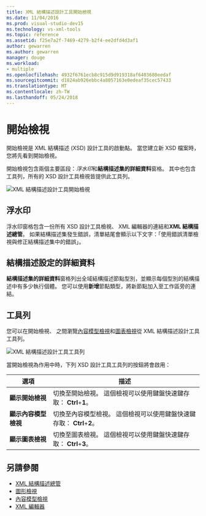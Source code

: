 ```yaml
---
title: XML 結構描述設計工具開始檢視
ms.date: 11/04/2016
ms.prod: visual-studio-dev15
ms.technology: vs-xml-tools
ms.topic: reference
ms.assetid: f25e7a2f-7469-4279-b2f4-ee2dfd4d3af1
author: gewarren
ms.author: gewarren
manager: douge
ms.workload:
- multiple
ms.openlocfilehash: 4932f6761ecb8c915d9d919318af6403680eedaf
ms.sourcegitcommit: d1824ab926ebbc4a8057163e0edeaf35cec57433
ms.translationtype: MT
ms.contentlocale: zh-TW
ms.lasthandoff: 05/24/2018
---
```

# <a name="start-view"></a>開始檢視

開始檢視是 XML 結構描述 (XSD) 設計工具的啟動點。 當您建立新 XSD 檔案時，您將先看到開始檢視。

開始檢視包含兩個主要區段：*浮水印*和**結構描述集的詳細資料**窗格。 其中也包含工具列，所有的 XSD 設計工具檢視皆提供此工具列。

![XML 結構描述設計工具開始檢視](../xml-tools/media/xsddesigner_startview.gif "XSDDesigner_StartView")

## <a name="watermark"></a>浮水印

浮水印窗格包含一份所有 XSD 設計工具檢視、 XML 編輯器的連結和**XML 結構描述總管**。 如果結構描述集發生錯誤，清單結尾會顯示以下文字：「使用錯誤清單檢視與修正結構描述集中的錯誤」。

## <a name="schema-set-details"></a>結構描述設定的詳細資料

**結構描述集的詳細資料**窗格列出全域結構描述節點型別，並顯示每個型別的結構描述中有多少執行個體。 您可以使用**新增**節點類型，將新節點加入至工作區旁的連結。

## <a name="toolbar"></a>工具列

您可以在開始檢視、 之間瀏覽[內容模型檢視](../xml-tools/content-model-view.md)和[圖表檢視](../xml-tools/graph-view.md)從 XML 結構描述設計工具工具列。

![XML 結構描述設計工具工具列](../xml-tools/media/xsdstartviewtoolbar.gif "XSDStartViewToolbar")

當開始檢視為作用中時，下列 XSD 設計工具工具列的按鈕將會啟用：

|選項|描述|
|------------|-----------------|
|**顯示開始檢視**|切換至開始檢視。 這個檢視可以使用鍵盤快速鍵存取： **Ctrl**+**1**。|
|**顯示內容模型檢視**|切換至內容模型檢視。 這個檢視可以使用鍵盤快速鍵存取： **Ctrl**+**2**。|
|**顯示圖表檢視**|切換至圖表檢視。 這個檢視可以使用鍵盤快速鍵存取： **Ctrl**+**3**。|

## <a name="see-also"></a>另請參閱

- [XML 結構描述總管](../xml-tools/xml-schema-explorer.md)
- [圖形檢視](../xml-tools/graph-view.md)
- [內容模型檢視](../xml-tools/content-model-view.md)
- [XML 編輯器](../xml-tools/xml-editor.md)